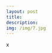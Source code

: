 ```yaml
---
layout: post
title: 
description: 
img: /img/7.jpg
---
```


<div class="col three caption">
	<img src="{{ site.baseurl }}/img/7.jpg" alt="" title="example image"/>
</div>
<div class="col three caption">
x
</div>